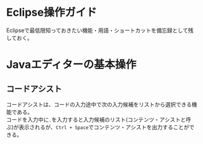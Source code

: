 # Eclipse操作ガイド
Eclipseで最低限知っておきたい機能・用語・ショートカットを備忘録として残しておく。

# Javaエディターの基本操作
## コードアシスト
コードアシストは、コードの入力途中で次の入力候補をリストから選択できる機能である。<br>
コードを入力中に`.`を入力すると入力候補のリスト(コンテンツ・アシストと呼ぶ)が表示されるが、`Ctrl + Space`でコンテンツ・アシストを出力することができる。
